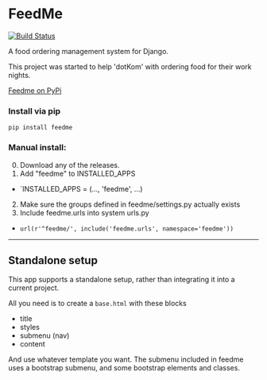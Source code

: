 FeedMe
===========  

[![Build Status](https://travis-ci.org/dotKom/feedme.svg?branch=master)](https://travis-ci.org/dotKom/feedme)

A food ordering management system for Django. 

This project was started to help 'dotKom' with ordering food for their work nights. 

[Feedme on PyPi][1]

### Install via pip
`pip install feedme`

### Manual install:

0. Download any of the releases.
1. Add "feedme" to INSTALLED_APPS  
 - `INSTALLED_APPS = (…, 'feedme', …)  
2. Make sure the groups defined in feedme/settings.py actually exists  
3. Include feedme.urls into system urls.py
 - `url(r'^feedme/', include('feedme.urls', namespace='feedme'))`  

---

## Standalone setup

This app supports a standalone setup, rather than integrating it into a current project.

All you need is to create a `base.html` with these blocks

- title
- styles
- submenu (nav)
- content

And use whatever template you want.
The submenu included in feedme uses a bootstrap submenu, and some bootstrap elements and classes.

[1]: https://pypi.python.org/pypi/feedme "feedme on PyPi"
